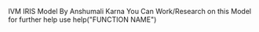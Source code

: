 IVM IRIS Model
By Anshumali Karna
You Can Work/Research on this Model
for further help use help("FUNCTION NAME")

